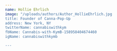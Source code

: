```yaml
---
name: Hollie Ehrlich
image: "/uploads/authors/Author_HollieEhrlich.jpg
title: Founder of Canna-Pop-Up 
address: New York, NY
twitterName: cannabiswithkym
fbName: Cannabis-with-KymB-158958404674460
igName: cannabiswithkymb

---
```

